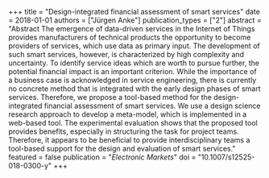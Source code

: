 +++
title = "Design-integrated financial assessment of smart services"
date = 2018-01-01
authors = ["Jürgen Anke"]
publication_types = ["2"]
abstract = "Abstract The emergence of data-driven services in the Internet of Things provides manufacturers of technical products the opportunity to become providers of services, which use data as primary input. The development of such smart services, however, is characterized by high complexity and uncertainty. To identify service ideas which are worth to pursue further, the potential financial impact is an important criterion. While the importance of a business case is acknowledged in service engineering, there is currently no concrete method that is integrated with the early design phases of smart services. Therefore, we propose a tool-based method for the design-integrated financial assessment of smart services. We use a design science research approach to develop a meta-model, which is implemented in a web-based tool. The experimental evaluation shows that the proposed tool provides benefits, especially in structuring the task for project teams. Therefore, it appears to be beneficial to provide interdisciplinary teams a tool-based support for the design and evaluation of smart services."
featured = false
publication = "*Electronic Markets*"
doi = "10.1007/s12525-018-0300-y"
+++

